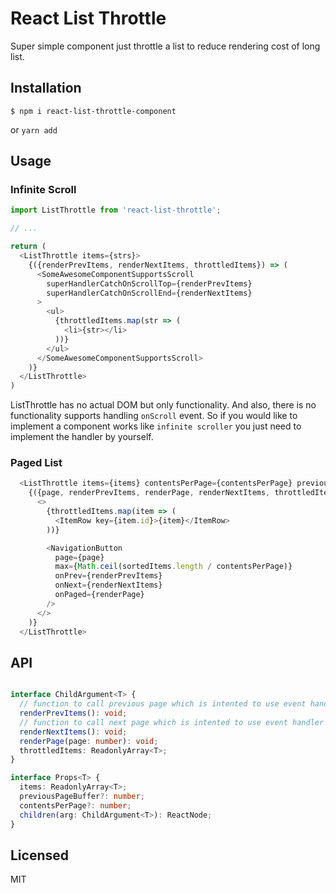 # React List Throttle

Super simple component just throttle a list to reduce rendering cost of long list.


## Installation

```
$ npm i react-list-throttle-component
```

or `yarn add`

## Usage

### Infinite Scroll

```javascript
import ListThrottle from 'react-list-throttle';

// ...

return (
  <ListThrottle items={strs}>
    {({renderPrevItems, renderNextItems, throttledItems}) => (
      <SomeAwesomeComponentSupportsScroll
        superHandlerCatchOnScrollTop={renderPrevItems}
        superHandlerCatchOnScrollEnd={renderNextItems}
      >
        <ul>
          {throttledItems.map(str => (
            <li>{str></li>
          ))}
        </ul>
      </SomeAwesomeComponentSupportsScroll>
    )}
  </ListThrottle>
)
```

ListThrottle has no actual DOM but only functionality.
And also, there is no functionality supports handling `onScroll` event. So if you would like to implement a component works like `infinite scroller` you just need to implement the handler by yourself.


### Paged List


```javascript
  <ListThrottle items={items} contentsPerPage={contentsPerPage} previousPageBuffer={0}>
    {({page, renderPrevItems, renderPage, renderNextItems, throttledItems}) => (
      <>
        {throttledItems.map(item => (
          <ItemRow key={item.id}>{item}</ItemRow>
        ))}

        <NavigationButton
          page={page}
          max={Math.ceil(sortedItems.length / contentsPerPage)}
          onPrev={renderPrevItems}
          onNext={renderNextItems}
          onPaged={renderPage}
        />
      </>
    )}
  </ListThrottle>
```


## API


```typescript

interface ChildArgument<T> {
  // function to call previous page which is intented to use event handler for kinda `onScrollTop`
  renderPrevItems(): void;
  // function to call next page which is intented to use event handler for kinda `onScrollEnd`
  renderNextItems(): void;
  renderPage(page: number): void;
  throttledItems: ReadonlyArray<T>;
}

interface Props<T> {
  items: ReadonlyArray<T>;
  previousPageBuffer?: number;
  contentsPerPage?: number;
  children(arg: ChildArgument<T>): ReactNode;
}
```


## Licensed

MIT
